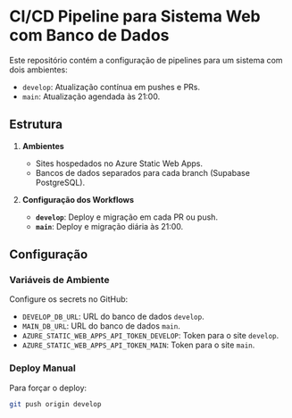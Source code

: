 # CI/CD Pipeline para Sistema Web com Banco de Dados

Este repositório contém a configuração de pipelines para um sistema com dois ambientes:
- `develop`: Atualização contínua em pushes e PRs.
- `main`: Atualização agendada às 21:00.

## Estrutura

1. **Ambientes**
   - Sites hospedados no Azure Static Web Apps.
   - Bancos de dados separados para cada branch (Supabase PostgreSQL).

2. **Configuração dos Workflows**
   - **`develop`**: Deploy e migração em cada PR ou push.
   - **`main`**: Deploy e migração diária às 21:00.

## Configuração

### Variáveis de Ambiente
Configure os secrets no GitHub:
- `DEVELOP_DB_URL`: URL do banco de dados `develop`.
- `MAIN_DB_URL`: URL do banco de dados `main`.
- `AZURE_STATIC_WEB_APPS_API_TOKEN_DEVELOP`: Token para o site `develop`.
- `AZURE_STATIC_WEB_APPS_API_TOKEN_MAIN`: Token para o site `main`.

### Deploy Manual
Para forçar o deploy:
```bash
git push origin develop

